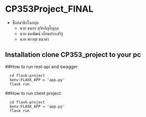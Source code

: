 # CP353Project_FINAL
* ชื่อสมาชิกในกลุ่ม
  * นาย ธนกร สุจิรภิญโญกุล
  * นาย ธนพัฒน์ เอี่ยมประเสริฐ
  * นาย ศรายุธ ธนาคำ

## Installation clone CP353_project to your pc

##How to run rest-api and swagger
```
  cd flask-project
  $env:FLASK_APP = 'app.py'
  flask run
```

##How to run client project
```
  cd flask-project
  $env:FLASK_APP = 'app.py'
  flask run
```
    
    

